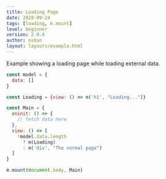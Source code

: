 ```yaml
---
title: Loading Page
date: 2020-09-24
tags: [loading, m.mount]
level: beginner
version: 2.0.4
author: osban
layout: layouts/example.html
---
```


Example showing a loading page while loading external data.

~~~js
const model = {
  data: []
}

const Loading = {view: () => m('h1', "Loading...")}

const Main = {
  oninit: () => {
    // fetch data here
  },
  view: () => [
    !model.data.length
      ? m(Loading)
      : m('div', "The normal page")
  ]
}

m.mount(document.body, Main)
~~~
